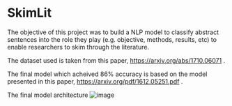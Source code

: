 # SkimLit

The objective of this project was to build a NLP model to classify abstract sentences into the role they play (e.g. objective, methods, results, etc) to enable researchers to skim through the literature.

The dataset used is taken from this paper, https://arxiv.org/abs/1710.06071 .

The final model which acheived 86% accuracy is based on the model presented in this paper, https://arxiv.org/pdf/1612.05251.pdf .

The final model architecture ![image](https://github.com/psvkaushik/SkimLit/assets/86014345/aa6e1ddd-a937-434c-b8f4-2c346990a3de)
